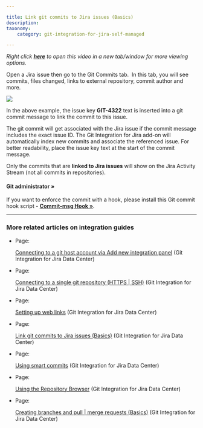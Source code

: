 ```yaml
---

title: Link git commits to Jira issues (Basics)
description:
taxonomy:
    category: git-integration-for-jira-self-managed

---
```

_Right click_ [_**here**_](https://bigbrassband.wistia.net/medias/7kj43knu4m) _to open this video in a new tab/window for more viewing options._


Open a Jira issue then go to the Git Commits tab.  In this tab, you will see commits, files changed, links to external repository, commit author and more.

![](https://bigbrassband.atlassian.net/wiki/download/attachments/2045149189/gitserver-git-commits-tab-view(dec2021a).png%3Fversion=1&modificationDate=1640705375869&cacheVersion=1&api=v2?version=1&modificationDate=1640865989201&cacheVersion=1&api=v2)

In the above example, the issue key **GIT-4322** text is inserted into a git commit message to link the commit to this issue.

The git commit will get associated with the Jira issue if the commit message includes the exact issue ID. The Git Integration for Jira add-on will automatically index new commits and associate the referenced issue. For better readability, place the issue key text at the start of the commit message.

Only the commits that are **linked to Jira issues** will show on the Jira Activity Stream (not all commits in repositories).

#### Git administrator »

If you want to enforce the commit with a hook, please install this Git commit hook script - [**Commit-msg Hook »**](http://bigbrassband.atlassian.net/wiki/spaces/GITSERVER/pages/92177150/Commit-msg+Hook).

* * *

### More related articles on integration guides

*   Page:

    [Connecting to a git host account via Add new integration panel](/wiki/spaces/GIJDC/pages/2044035170/Connecting+to+a+git+host+account+via+Add+new+integration+panel) (Git Integration for Jira Data Center)

*   Page:

    [Connecting to a single git repository (HTTPS | SSH)](/wiki/spaces/GIJDC/pages/2044035207) (Git Integration for Jira Data Center)

*   Page:

    [Setting up web links](/wiki/spaces/GIJDC/pages/2045181986/Setting+up+web+links) (Git Integration for Jira Data Center)

*   Page:

    [Link git commits to Jira issues (Basics)](/wiki/spaces/GIJDC/pages/2045149189) (Git Integration for Jira Data Center)

*   Page:

    [Using smart commits](/wiki/spaces/GIJDC/pages/2045149209/Using+smart+commits) (Git Integration for Jira Data Center)

*   Page:

    [Using the Repository Browser](/wiki/spaces/GIJDC/pages/2045214758/Using+the+Repository+Browser) (Git Integration for Jira Data Center)

*   Page:

    [Creating branches and pull | merge requests (Basics)](/wiki/spaces/GIJDC/pages/2045149234) (Git Integration for Jira Data Center)